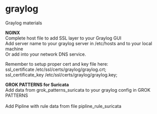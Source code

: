 # graylog
Graylog materials

<B>NGINX</B><BR>
Complete host file to add SSL layer to your Graylog GUI <BR>
Add server name to your graylog server in /etc/hosts and to your local machine<BR>
Or add into your network DNS service.<BR>

Remember to setup proper cert and key file here:<BR>
  ssl_certificate /etc/ssl/certs/graylog/graylog.crt;<BR>
  ssl_certificate_key /etc/ssl/certs/graylog/graylog.key;<BR>

  
  <B>GROK PATTERNS for Suricata</B><BR>
  Add data from grok_patterns_suricata to your graylog config in GROK PATTERNS<BR>
  <BR>
  Add Pipline with rule data from file pipline_rule_suricata<br>
    
    
  
